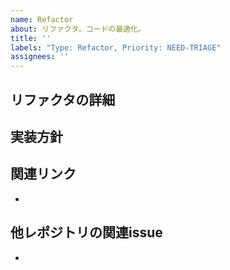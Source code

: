 ```yaml
---
name: Refactor
about: リファクタ。コードの最適化。
title: ''
labels: "Type: Refactor, Priority: NEED-TRIAGE"
assignees: ''
---
```


## リファクタの詳細

## 実装方針

## 関連リンク
<!--  slack等のリンクを載せてください。 -->
-

## 他レポジトリの関連issue
<!-- タスクが複数レポジトリにまたがる場合はこちらに他レポジトリのissueを貼り付けてください。 -->
-
